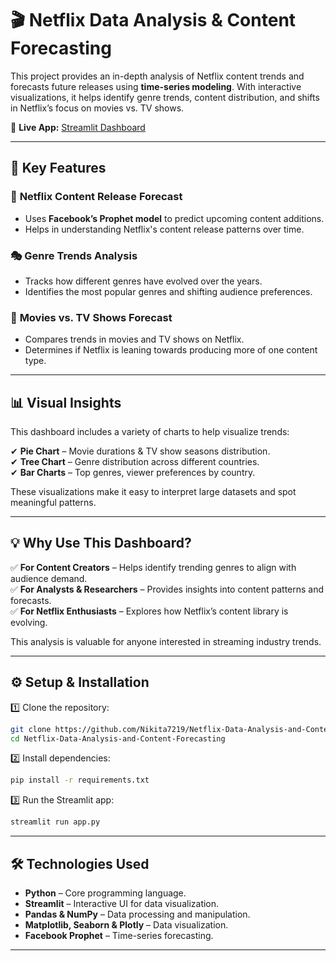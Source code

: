 

# 🎬 Netflix Data Analysis & Content Forecasting  

This project provides an in-depth analysis of Netflix content trends and forecasts future releases using **time-series modeling**. With interactive visualizations, it helps identify genre trends, content distribution, and shifts in Netflix’s focus on movies vs. TV shows.  

🔗 **Live App:** [Streamlit Dashboard](https://netflix-data-analysis-and-content-forecasting-ucjccxokhdlq3ywf.streamlit.app/)  

---

## 📌 Key Features  

### 📅 **Netflix Content Release Forecast**  
- Uses **Facebook’s Prophet model** to predict upcoming content additions.  
- Helps in understanding Netflix's content release patterns over time.  

### 🎭 **Genre Trends Analysis**  
- Tracks how different genres have evolved over the years.  
- Identifies the most popular genres and shifting audience preferences.  

### 🎥 **Movies vs. TV Shows Forecast**  
- Compares trends in movies and TV shows on Netflix.  
- Determines if Netflix is leaning towards producing more of one content type.  

---

## 📊 **Visual Insights**  

This dashboard includes a variety of charts to help visualize trends:  

✔ **Pie Chart** – Movie durations & TV show seasons distribution.  
✔ **Tree Chart** – Genre distribution across different countries.  
✔ **Bar Charts** – Top genres, viewer preferences by country.  

These visualizations make it easy to interpret large datasets and spot meaningful patterns.  

---

## 💡 **Why Use This Dashboard?**  

✅ **For Content Creators** – Helps identify trending genres to align with audience demand.  
✅ **For Analysts & Researchers** – Provides insights into content patterns and forecasts.  
✅ **For Netflix Enthusiasts** – Explores how Netflix’s content library is evolving.  

This analysis is valuable for anyone interested in streaming industry trends.  

---

## ⚙ **Setup & Installation**  

1️⃣ Clone the repository:  

```bash
git clone https://github.com/Nikita7219/Netflix-Data-Analysis-and-Content-Forecasting.git
cd Netflix-Data-Analysis-and-Content-Forecasting
```

2️⃣ Install dependencies:  

```bash
pip install -r requirements.txt
```

3️⃣ Run the Streamlit app:  

```bash
streamlit run app.py
```

---

## 🛠 **Technologies Used**  

- **Python** – Core programming language.  
- **Streamlit** – Interactive UI for data visualization.  
- **Pandas & NumPy** – Data processing and manipulation.  
- **Matplotlib, Seaborn & Plotly** – Data visualization.  
- **Facebook Prophet** – Time-series forecasting.  

---



